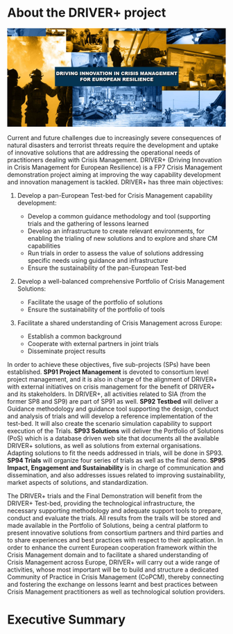 # About the DRIVER+ project

![DRIVER+](img/driver-home-page.jpg)

Current and future challenges due to increasingly severe consequences of natural disasters and terrorist threats require the development and uptake of innovative solutions that are addressing the operational needs of practitioners dealing with Crisis Management. DRIVER+ \(Driving Innovation in Crisis Management for European Resilience\) is a FP7 Crisis Management demonstration project aiming at improving the way capability development and innovation management is tackled. DRIVER+ has three main objectives:

1. Develop a pan-European Test-bed for Crisis Management capability development:

   * Develop a common guidance methodology and tool \(supporting trials and the gathering of lessons learned
   * Develop an infrastructure to create relevant environments, for enabling the trialing of new solutions and to explore and share CM capabilities
   * Run trials in order to assess the value of solutions addressing specific needs using guidance and infrastructure
   * Ensure the sustainability of the pan-European Test-bed

2. Develop a well-balanced comprehensive Portfolio of Crisis Management Solutions:

   * Facilitate the usage of the portfolio of solutions
   * Ensure the sustainability of the portfolio of tools

3. Facilitate a shared understanding of Crisis Management across Europe:

   * Establish a common background
   * Cooperate with external partners in joint trials
   * Disseminate project results

In order to achieve these objectives, five sub-projects \(SPs\) have been established. **SP91 Project Management** is devoted to consortium level project management, and it is also in charge of the alignment of DRIVER+ with external initiatives on crisis management for the benefit of DRIVER+ and its stakeholders. In DRIVER+, all activities related to SIA \(from the former SP8 and SP9\) are part of SP91 as well. **SP92 Testbed** will deliver a Guidance methodology and guidance tool supporting the design, conduct and analysis of trials and will develop a reference implementation of the test-bed. It will also create the scenario simulation capability to support execution of the Trials. **SP93 Solutions** will deliver the Portfolio of Solutions \(PoS\) which is a database driven web site that documents all the available DRIVER+ solutions, as well as solutions from external organisations. Adapting solutions to fit the needs addressed in trials, will be done in SP93. **SP94 Trials** will organize four series of trials as well as the final demo. **SP95 Impact, Engagement and Sustainability** is in charge of communication and dissemination, and also addresses issues related to improving sustainability, market aspects of solutions, and standardization.

The DRIVER+ trials and the Final Demonstration will benefit from the DRIVER+ Test-bed, providing the technological infrastructure, the necessary supporting methodology and adequate support tools to prepare, conduct and evaluate the trials. All results from the trails will be stored and made available in the Portfolio of Solutions, being a central platform to present innovative solutions from consortium partners and third parties and to share experiences and best practices with respect to their application. In order to enhance the current European cooperation framework within the Crisis Management domain and to facilitate a shared understanding of Crisis Management across Europe, DRIVER+ will carry out a wide range of activities, whose most important will be to build and structure a dedicated Community of Practice in Crisis Management \(CoPCM\), thereby connecting and fostering the exchange on lessons learnt and best practices between Crisis Management practitioners as well as technological solution providers.

# Executive Summary



